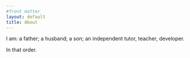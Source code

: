 ```yaml
---
#front matter
layout: default
title: About
---
```


I am: a father; a husband; a son; an independent tutor, teacher, developer.

In that order. 

